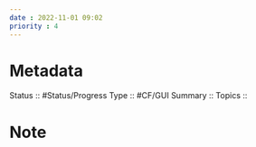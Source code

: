 ```yaml
---
date : 2022-11-01 09:02
priority : 4
---
```

# Metadata
Status :: #Status/Progress 
Type :: #CF/GUI 
Summary :: 
Topics :: 
# Note
